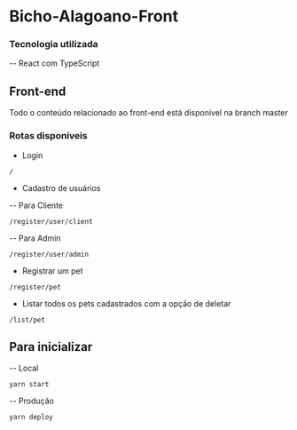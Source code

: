 # Bicho-Alagoano-Front

### Tecnologia utilizada
-- React com TypeScript

## Front-end
Todo o conteúdo relacionado ao front-end está disponível na branch master

### Rotas disponíveis

- Login
````````
/
````````

- Cadastro de usuários

-- Para Cliente
``````
/register/user/client
``````

-- Para Admin
```````
/register/user/admin
```````

- Registrar um pet
```````
/register/pet
```````

- Listar todos os pets cadastrados com a opção de deletar
```````
/list/pet
```````

## Para inicializar

-- Local
`````
yarn start
`````
-- Produção
`````
yarn deploy
``````
